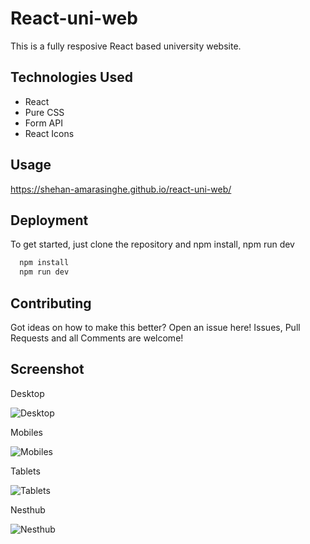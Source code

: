 
# React-uni-web

This is a fully resposive React based university website.


## Technologies Used

 - React
 - Pure CSS
 - Form API
 - React Icons

## Usage

https://shehan-amarasinghe.github.io/react-uni-web/


## Deployment

To get started, just clone the repository and npm install, npm run dev

```bash
  npm install
  npm run dev
```


## Contributing

Got ideas on how to make this better? Open an issue here! Issues, Pull Requests and all Comments are welcome!



## Screenshot

Desktop





![Desktop](https://github.com/Shehan-Amarasinghe/react-uni-web/assets/141644101/0ef77903-c1fe-4912-a14c-cfd07b3940e5)






Mobiles






![Mobiles](https://github.com/Shehan-Amarasinghe/react-uni-web/assets/141644101/7d94554c-77cd-40f0-8f74-1747c44e4ded)






Tablets





![Tablets](https://github.com/Shehan-Amarasinghe/react-uni-web/assets/141644101/4fa621ce-35d5-4a88-a382-5b4fb95ac460)






Nesthub





![Nesthub](https://github.com/Shehan-Amarasinghe/react-uni-web/assets/141644101/50d7f219-f167-479c-ba4e-54cc8b4036a5)

